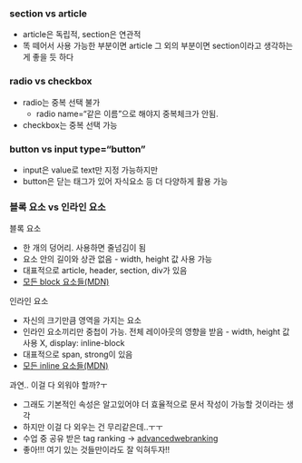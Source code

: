 ### section vs article

- article은 독립적, section은 연관적
- 똑 떼어서 사용 가능한 부분이면 article 그 외의 부분이면 section이라고 생각하는게 좋을 듯 하다

### radio vs checkbox

- radio는 중복 선택 불가
  - radio name=“같은 이름”으로 해야지 중복체크가 안됨.
- checkbox는 중복 선택 가능

### button vs input type=“button”

- input은 value로 text만 지정 가능하지만
- button은 닫는 태그가 있어 자식요소 등 더 다양하게 활용 가능

### 블록 요소 vs 인라인 요소

<p>블록 요소</p>
  <ul>
    <li>한 개의 덩어리. 사용하면 줄넘김이 됨</li>
    <li>요소 안의 길이와 상관 없음 - width, height 값 사용 가능</li>
    <li>대표적으로 article, header, section, div가 있음</li>
    <li><a href="https://developer.mozilla.org/ko/docs/Web/HTML/Block-level_elements" target="_blank"
        rel="noopener noreferrer">모든 block 요소들(MDN)</a></li>
  </ul>
  <p>인라인 요소</p>
  <ul>
    <li>자신의 크기만큼 영역을 가지는 요소</li>
    <li>인라인 요소끼리만 중첩이 가능. 전체 레이아웃의 영향을 받음 - width, height 값 사용 X, display: inline-block</li>
    <li>대표적으로 span, strong이 있음</li>
    <li><a href="https://developer.mozilla.org/ko/docs/Web/HTML/Inline_elements" target="_blank"
        rel="noopener noreferrer">모든 inline 요소들(MDN)</a></li>
  </ul>
  <p>과연.. 이걸 다 외워야 할까?ㅜ</p>
  <ul>
    <li>그래도 기본적인 속성은 알고있어야 더 효율적으로 문서 작성이 가능할 것이라는 생각</li>
    <li>하지만 이걸 다 외우는 건 무리같은데..ㅜㅜ</li>
    <li>수업 중 공유 받은 tag ranking -> <a href="advancedwebranking" target="_blank"
        rel="noopener noreferrer">advancedwebranking</a></li>
    <li>좋아!!! 여기 있는 것들만이라도 잘 익혀두자!!</li>
  </ul>
